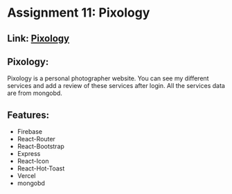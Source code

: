 # Assignment 11: Pixology
## Link: [Pixology](https://programerly.web.app)

## Pixology: 
Pixology is a personal photographer website. You can see my different services and add a review of these services after login. All the services data are from mongobd.

## Features: 
* Firebase
* React-Router
* React-Bootstrap
* Express
* React-Icon
* React-Hot-Toast
* Vercel
* mongobd